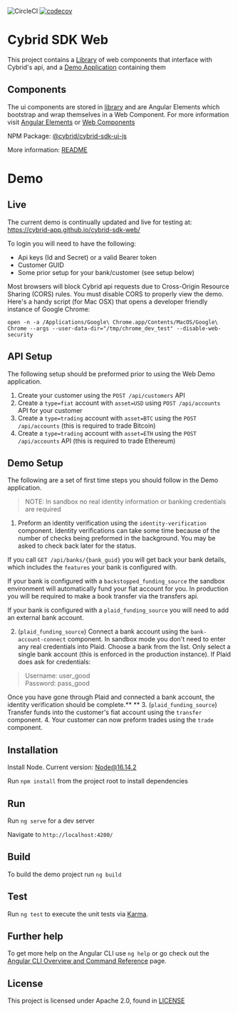 ![CircleCI](https://circleci.com/gh/Cybrid-app/cybrid-sdk-web.svg?style=svg)
[![codecov](https://codecov.io/gh/Cybrid-app/cybrid-sdk-web/branch/main/graph/badge.svg?token=2U326QU5J6)](https://codecov.io/gh/Cybrid-app/cybrid-sdk-web)

# Cybrid SDK Web

This project contains a [Library](/library) of web components that interface with Cybrid's api, and a [Demo Application](/src) containing them

## Components

The ui components are stored in [library](/library) and are Angular Elements which bootstrap and wrap themselves in a Web Component. For more information visit [Angular Elements](https://angular.io/guide/elements) or [Web Components](https://developer.mozilla.org/en-US/docs/Web/Web_Components)

NPM Package: [@cybrid/cybrid-sdk-ui-js]()

More information: [README](library/README.md)

# Demo

## Live

The current demo is continually updated and live for testing at: https://cybrid-app.github.io/cybrid-sdk-web/

To login you will need to have the following:

- Api keys (Id and Secret) or a valid Bearer token
- Customer GUID
- Some prior setup for your bank/customer (see setup below)

Most browsers will block Cybrid api requests due to Cross-Origin Resource Sharing (CORS) rules. You must disable CORS to properly view the demo. Here's a handy script (for Mac OSX) that opens a developer friendly instance of Google Chrome:

```shell
open -n -a /Applications/Google\ Chrome.app/Contents/MacOS/Google\ Chrome --args --user-data-dir="/tmp/chrome_dev_test" --disable-web-security
```

## API Setup

The following setup should be preformed prior to using the Web Demo application.

1. Create your customer using the `POST /api/customers` API
2. Create a `type=fiat` account with `asset=USD` using `POST /api/accounts` API for your customer
3. Create a `type=trading` account with `asset=BTC` using the `POST /api/accounts` (this is required to trade Bitcoin)
4. Create a `type=trading` account with `asset=ETH` using the `POST /api/accounts` API (this is required to trade Ethereum)

## Demo Setup

The following are a set of first time steps you should follow in the Demo application.

> NOTE: In sandbox no real identity information or banking credentials are required

1. Preform an identity verification using the `identity-verification` component. Identity verifications can take some time because of the number of checks being preformed in the background. You may be asked to check back later for the status.

If you call `GET /api/banks/{bank_guid}` you will get back your bank details, which includes the `features` your bank is configured with.

If your bank is configured with a `backstopped_funding_source` the sandbox environment will automatically fund your fiat account for you. In production you will be required to make a book transfer via the transfers api.

If your bank is configured with a `plaid_funding_source` you will need to add an external bank account.

2. (`plaid_funding_source`) Connect a bank account using the `bank-account-connect` component. In sandbox mode you don't need to enter any real credentials into Plaid. Choose a bank from the list. Only select a single bank account (this is enforced in the production instance). If Plaid does ask for credentials:

> Username: user_good \
> Password: pass_good

Once you have gone through Plaid and connected a bank account, the identity verification should be complete.\*\*
\*\* 3. (`plaid_funding_source`) Transfer funds into the customer's fiat account using the `transfer` component. 4. Your customer can now preform trades using the `trade` component.

## Installation

Install Node. Current version: [Node@16.14.2](https://nodejs.org/en/)

Run `npm install` from the project root to install dependencies

## Run

Run `ng serve` for a dev server

Navigate to `http://localhost:4200/`

## Build

To build the demo project run `ng build`

## Test

Run `ng test` to execute the unit tests via [Karma](https://karma-runner.github.io).

## Further help

To get more help on the Angular CLI use `ng help` or go check out the [Angular CLI Overview and Command Reference](https://angular.io/cli) page.

## License

This project is licensed under Apache 2.0, found in [LICENSE](https://github.com/Cybrid-app/Cybrid-SDK/blob/main/LICENSE)

